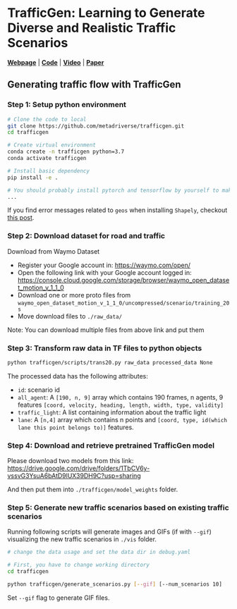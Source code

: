 # TrafficGen: Learning to Generate Diverse and Realistic Traffic Scenarios

[**Webpage**](https://metadriverse.github.io/trafficgen/) | 
[**Code**](https://github.com/metadriverse/trafficgen) |
[**Video**](https://youtu.be/jPS93-d6msM) |
[**Paper**](https://arxiv.org/pdf/2210.06609.pdf)


## Generating traffic flow with TrafficGen


### Step 1: Setup python environment

```bash
# Clone the code to local
git clone https://github.com/metadriverse/trafficgen.git
cd trafficgen

# Create virtual environment
conda create -n trafficgen python=3.7
conda activate trafficgen

# Install basic dependency
pip install -e .

# You should probably install pytorch and tensorflow by yourself to make them compatible with your GPU
...

```

If you find error messages related to `geos` when installing `Shapely`, checkout [this post](https://stackoverflow.com/questions/19742406/could-not-find-library-geos-c-or-load-any-of-its-variants).

### Step 2: Download dataset for road and traffic

Download from Waymo Dataset
- Register your Google account in: https://waymo.com/open/
- Open the following link with your Google account logged in: https://console.cloud.google.com/storage/browser/waymo_open_dataset_motion_v_1_1_0
- Download one or more proto files from `waymo_open_dataset_motion_v_1_1_0/uncompressed/scenario/training_20s`
- Move download files to `./raw_data/`

Note: You can download multiple files from above link and put them

### Step 3: Transform raw data in TF files to python objects

```bash
python trafficgen/scripts/trans20.py raw_data processed_data None
```

The processed data has the following attributes:
- `id`: scenario id
- `all_agent`: A `[190, n, 9]` array which contains 190 frames, n agents, 9 features `[coord, velocity, heading, length, width, type, validity]`
- `traffic_light`: A list containing information about the traffic light
- `lane`: A `[n,4]` array which contains n points and `[coord, type, id(which lane this point belongs to)]` features.

### Step 4: Download and retrieve pretrained TrafficGen model

Please download two models from this link: https://drive.google.com/drive/folders/1TbCV6y-vssvG3YsuA6bAtD9lUX39DH9C?usp=sharing

And then put them into `./trafficgen/model_weights` folder.

### Step 5: Generate new traffic scenarios based on existing traffic scenarios

Running following scripts will generate images and GIFs (if with `--gif`) visualizing the new traffic scenarios in 
`./vis` folder.

```bash
# change the data usage and set the data dir in debug.yaml

# First, you have to change working directory
cd trafficgen

python trafficgen/generate_scenarios.py [--gif] [--num_scenarios 10]
```

Set `--gif` flag to generate GIF files.


